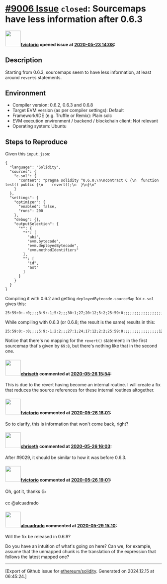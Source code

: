 # [\#9006 Issue](https://github.com/ethereum/solidity/issues/9006) `closed`: Sourcemaps have less information after 0.6.3

#### <img src="https://avatars.githubusercontent.com/u/417134?u=5feef499be4f54bc60b2719221a4ec238bc83562&v=4" width="50">[fvictorio](https://github.com/fvictorio) opened issue at [2020-05-23 14:08](https://github.com/ethereum/solidity/issues/9006):

## Description

Starting from 0.6.3, sourcemaps seem to have less information, at least around `revert`s statements.

## Environment

- Compiler version: 0.6.2, 0.6.3 and 0.6.8
- Target EVM version (as per compiler settings): Default
- Framework/IDE (e.g. Truffle or Remix): Plain solc
- EVM execution environment / backend / blockchain client: Not relevant
- Operating system: Ubuntu

## Steps to Reproduce

Given this `input.json`:

```solidity
{
  "language": "Solidity",
  "sources": {
    "c.sol": {
      "content": "pragma solidity ^0.6.0;\n\ncontract C {\n  function test() public {\n    revert();\n  }\n}\n"
    }
  },
  "settings": {
    "optimizer": {
      "enabled": false,
      "runs": 200
    },
    "debug": {},
    "outputSelection": {
      "*": {
        "*": [
          "abi",
          "evm.bytecode",
          "evm.deployedBytecode",
          "evm.methodIdentifiers"
        ],
        "": [
          "id",
          "ast"
        ]
      }
    }
  }
}
```

Compiling it with 0.6.2 and getting `deployedBytecode.sourceMap` for `c.sol` gives this:

```
25:59:0:-:0;;;;8:9:-1;5:2;;;30:1;27;20:12;5:2;25:59:0;;;;;;;;;;;;;;;;;;;40:42;;;:::i;:::-;;;69:8;;
```

While compiling with 0.6.3 (or 0.6.8; the result is the same) results in this:

```
25:59:0:-:0;;;;5:9:-1;2:2;;;27:1;24;17:12;2:2;25:59:0;;;;;;;;;;;;;;;;12:1:-1;9;2:12;40:42:0;;;:::i;:::-;;;12:1:-1;9;2:12
```

Notice that there's no mapping for the `revert()` statement: in the first sourcemap that's given by `69:8`, but there's nothing like that in the second one.

#### <img src="https://avatars.githubusercontent.com/u/9073706?v=4" width="50">[chriseth](https://github.com/chriseth) commented at [2020-05-26 15:54](https://github.com/ethereum/solidity/issues/9006#issuecomment-634114461):

This is due to the revert having become an internal routine. I will create a fix that reduces the source references for these internal routines altogether.

#### <img src="https://avatars.githubusercontent.com/u/417134?u=5feef499be4f54bc60b2719221a4ec238bc83562&v=4" width="50">[fvictorio](https://github.com/fvictorio) commented at [2020-05-26 16:01](https://github.com/ethereum/solidity/issues/9006#issuecomment-634118161):

So to clarify, this is information that won't come back, right?

#### <img src="https://avatars.githubusercontent.com/u/9073706?v=4" width="50">[chriseth](https://github.com/chriseth) commented at [2020-05-26 16:03](https://github.com/ethereum/solidity/issues/9006#issuecomment-634119585):

After #9029, it should be similar to how it was before 0.6.3.

#### <img src="https://avatars.githubusercontent.com/u/417134?u=5feef499be4f54bc60b2719221a4ec238bc83562&v=4" width="50">[fvictorio](https://github.com/fvictorio) commented at [2020-05-26 19:01](https://github.com/ethereum/solidity/issues/9006#issuecomment-634216170):

Oh, got it, thanks :+1:

cc @alcuadrado

#### <img src="https://avatars.githubusercontent.com/u/176499?u=727c007c0698f1632e98401987d52b129fcf1474&v=4" width="50">[alcuadrado](https://github.com/alcuadrado) commented at [2020-05-29 15:10](https://github.com/ethereum/solidity/issues/9006#issuecomment-636026781):

Will the fix be released in 0.6.9?

Do you have an intuition of what's going on here? Can we, for example, assume that the unmapped chunk is the translation of the expression that follows the latest mapped one?


-------------------------------------------------------------------------------



[Export of Github issue for [ethereum/solidity](https://github.com/ethereum/solidity). Generated on 2024.12.15 at 06:45:24.]
